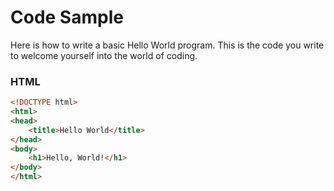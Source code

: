 # Code Sample


Here is how to write a basic Hello World program. This is the code you write to welcome yourself into the world of coding.

### HTML
```html
<!DOCTYPE html>
<html>
<head>
    <title>Hello World</title>
</head>
<body>
    <h1>Hello, World!</h1>
</body>
</html>

  
